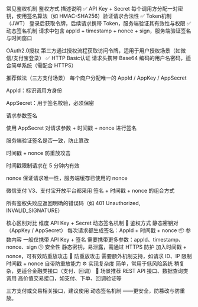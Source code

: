 


常见鉴权机制
鉴权方式	描述说明
✅ API Key + Secret	每个调用方分配一对密钥，使用签名算法（如 HMAC-SHA256）验证请求合法性
✅ Token机制（JWT）	登录后获取令牌，后续请求携带 Token，服务端验证其有效性与权限
✅ 动态签名机制	请求中包含 appId + timestamp + nonce + sign，服务端验证签名与时间窗口


OAuth2.0授权	第三方通过授权流程获取访问令牌，适用于用户授权场景（如微信/支付宝登录）
✅ HTTP Basic认证	请求头携带 Base64 编码的用户名密码，适合简单系统（需配合 HTTPS）


推荐做法（三方支付场景）
每个商户分配唯一的 AppId / AppKey / AppSecret

AppId：标识调用方身份

AppSecret：用于签名校验，必须保密

请求参数签名

使用 AppSecret 对请求参数 + 时间戳 + nonce 进行签名

服务端验证签名是否一致，防止篡改

时间戳 + nonce 防重放攻击

时间戳限制请求在 5 分钟内有效

nonce 保证请求唯一性，服务端缓存已使用的 nonce



微信支付 V3、支付宝开放平台都采用 签名 + 时间戳 + nonce 的组合方式

 

所有鉴权失败应返回明确的错误码（如 401 Unauthorized, INVALID_SIGNATURE）




核心区别对比
维度	API Key + Secret	动态签名机制
🔐 鉴权方式	静态密钥对（AppKey / AppSecret）	每次请求都生成签名：AppId + 时间戳 + nonce
📦 参数内容	一般仅携带 API Key + 签名	需要携带更多参数：appId、timestamp、nonce、sign
🕒 安全性	静态密钥，易泄露，需通过 HTTPS 防护	加入时间戳 + nonce，可有效防重放攻击
🔁 防重放攻击	需要额外机制支持，如请求 ID、IP 限制	时间戳 + nonce 自带防重放能力
⚙️ 实现复杂度	简单，常用于低风险系统	稍复杂，更适合金融类接口（支付、回调）
🧩 场景推荐	REST API 接口、数据查询类调用	高价值交易接口，如支付、下单、回调验证等


三方支付或交易相关接口，建议使用 动态签名机制 ——更安全，防篡改与防重放。